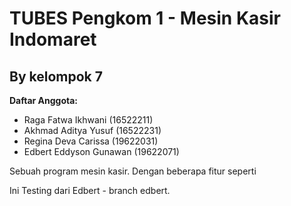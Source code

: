 # TUBES Pengkom 1 - Mesin Kasir Indomaret
## By kelompok 7
**Daftar Anggota:**
- Raga Fatwa Ikhwani (16522211)
- Akhmad Aditya Yusuf (16522231)
- Regina Deva Carissa (19622031)
- Edbert Eddyson Gunawan (19622071)

Sebuah program mesin kasir. Dengan beberapa fitur seperti

Ini Testing dari Edbert - branch edbert.
